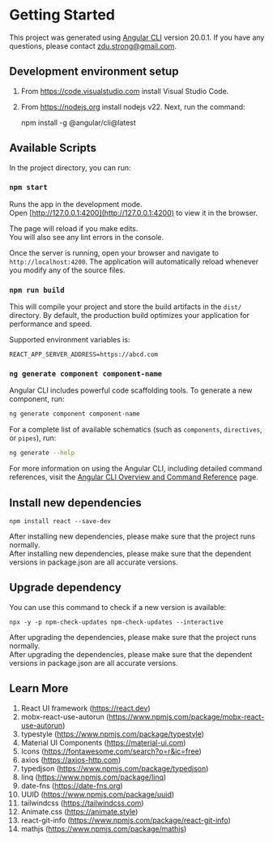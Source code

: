 # Getting Started

This project was generated using [Angular CLI](https://github.com/angular/angular-cli) version 20.0.1. If you have any questions, please contact zdu.strong@gmail.com.<br/>

## Development environment setup
1. From https://code.visualstudio.com install Visual Studio Code.<br/>
2. From https://nodejs.org install nodejs v22. Next, run the command:<br/>

    npm install -g @angular/cli@latest

## Available Scripts

In the project directory, you can run:<br/>

### `npm start`

Runs the app in the development mode.<br/>
Open [http://127.0.0.1:4200](http://127.0.0.1:4200) to view it in the browser.<br/>

The page will reload if you make edits.<br/>
You will also see any lint errors in the console.<br/>

Once the server is running, open your browser and navigate to `http://localhost:4200`. The application will automatically reload whenever you modify any of the source files.

### `npm run build`

This will compile your project and store the build artifacts in the `dist/` directory. By default, the production build optimizes your application for performance and speed.

Supported environment variables is:<br/>

    REACT_APP_SERVER_ADDRESS=https://abcd.com

### `ng generate component component-name`

Angular CLI includes powerful code scaffolding tools. To generate a new component, run:

```bash
ng generate component component-name
```

For a complete list of available schematics (such as `components`, `directives`, or `pipes`), run:

```bash
ng generate --help
```

For more information on using the Angular CLI, including detailed command references, visit the [Angular CLI Overview and Command Reference](https://angular.dev/tools/cli) page.

## Install new dependencies

    npm install react --save-dev

After installing new dependencies, please make sure that the project runs normally.<br/>
After installing new dependencies, please make sure that the dependent versions in package.json are all accurate versions.<br/>

## Upgrade dependency

You can use this command to check if a new version is available:<br/>

    npx -y -p npm-check-updates npm-check-updates --interactive

After upgrading the dependencies, please make sure that the project runs normally.<br/>
After upgrading the dependencies, please make sure that the dependent versions in package.json are all accurate versions.<br/>

## Learn More

1. React UI framework (https://react.dev)<br/>
2. mobx-react-use-autorun (https://www.npmjs.com/package/mobx-react-use-autorun)
3. typestyle (https://www.npmjs.com/package/typestyle)<br/>
4. Material UI Components (https://material-ui.com)<br/>
5. Icons (https://fontawesome.com/search?o=r&ic=free)<br/>
6. axios (https://axios-http.com)
7. typedjson (https://www.npmjs.com/package/typedjson)
8. linq (https://www.npmjs.com/package/linq)<br/>
9. date-fns (https://date-fns.org)
10. UUID (https://www.npmjs.com/package/uuid)<br/>
11. tailwindcss (https://tailwindcss.com)<br/>
12. Animate.css (https://animate.style)<br/>
13. react-git-info (https://www.npmjs.com/package/react-git-info)
14. mathjs (https://www.npmjs.com/package/mathjs)
